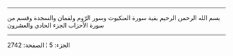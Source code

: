 ------------------------------------------------------------------------

بسم الله الرحمن الرحيم بقية سورة العنكبوت وسور الرّوم ولقمان والسجدة وقسم
من سورة الأحزاب الجزء الحادي والعشرون

------------------------------------------------------------------------

الجزء: 5 ¦ الصفحة: 2742
